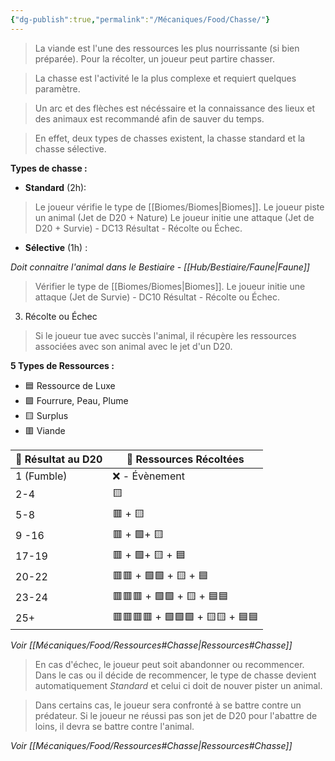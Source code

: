 ```yaml
---
{"dg-publish":true,"permalink":"/Mécaniques/Food/Chasse/"}
---
```


> La viande est l'une des ressources les plus nourrissante (si bien préparée). Pour la récolter, un joueur peut partire chasser.

> La chasse est l'activité le la plus complexe et requiert quelques paramètre.

> Un arc et des flèches est nécéssaire et la connaissance des lieux et des animaux est recommandé afin de sauver du temps.

> En effet, deux types de chasses existent, la chasse standard et la chasse sélective.


**Types de chasse :**

- **Standard** (2h): 

> Le joueur vérifie le type de [[Biomes/Biomes\|Biomes]].
> Le joueur piste un animal (Jet de D20 + Nature)
> Le joueur initie une attaque (Jet de D20 + Survie) - DC13
> Résultat - Récolte ou Échec. 

- **Sélective** (1h) : 

*Doit connaitre l'animal dans le Bestiaire - [[Hub/Bestiaire/Faune\|Faune]]*

> Vérifier le type de [[Biomes/Biomes\|Biomes]].
> Le joueur initie une attaque (Jet de Survie) - DC10
> Résultat - Récolte ou Échec.

3. Récolte ou Échec

> Si le joueur tue avec succès l'animal, il récupère les ressources associées avec son animal avec le jet d'un D20. 

**5 Types de Ressources :**

- 🟦 Ressource de Luxe
- 🟩 Fourrure, Peau, Plume
- 🟨 Surplus
- 🟥 Viande

| 🎲 Résultat au D20 | 🏹 Ressources Récoltées         |
| ------------------ | ------------------------------- |
| 1 (Fumble)         | ❌ - Évènement                   |
| 2-4                | 🟨                              |
| 5-8                | 🟥 + 🟨                         |
| 9 -16              | 🟥 + 🟩+ 🟨                     |
| 17-19              | 🟥 + 🟩+ 🟨 + 🟦                |
| 20-22              | 🟥🟥 + 🟩🟩 + 🟨 + 🟦           |
| 23-24              | 🟥🟥🟥 + 🟩🟩 + 🟨 + 🟦🟦       |
| 25+                | 🟥🟥🟥🟥 + 🟩🟩🟩 + 🟨🟨 + 🟦🟦 |

*Voir [[Mécaniques/Food/Ressources#Chasse\|Ressources#Chasse]]*

> En cas d'échec, le joueur peut soit abandonner ou recommencer. Dans le cas ou il décide de recommencer, le type de chasse devient automatiquement *Standard* et celui ci doit de nouver pister un animal.

> Dans certains cas, le joueur sera confronté à se battre contre un prédateur. Si le joueur ne réussi pas son jet de D20 pour l'abattre de loins, il devra se battre contre l'animal.

*Voir [[Mécaniques/Food/Ressources#Chasse\|Ressources#Chasse]]*